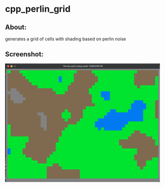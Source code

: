 # cpp_perlin_grid
## About:
 generates a grid of cells with shading based on perlin noise
## Screenshot:
![Screenshot](./screenshot.png "screenshot of program")